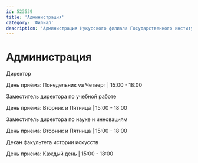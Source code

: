 ```yaml
---
id: 523539
title: 'Администрация'
category: 'Филиал'
description: 'Администрация Нукусского филиала Государственного института искусства и культуры Узбекистана'
---
```


# Администрация

<administration-card full-name="Ayapov Amanjol Tlepovich" photo="https://admin.uzdsmi-nf.uz/wp-content/uploads/2021/02/person_administration_1.jpg" phone="+998612242902" email="fart_info@edu.uz">
  <p>Директор</p>
  <p>День приёма: Понедельник va Четверг | 15:00 - 18:00</p>
</administration-card>

<administration-card full-name="Shaniezov Jenisbay Ongarbaevich" photo="https://admin.uzdsmi-nf.uz/wp-content/uploads/2021/02/person_administration_2.jpg" phone="+998913062573" email="fart_info@edu.uz">
  <p>Заместитель директора по учебной работе</p>
  <p>День приема: Вторник и Пятница | 15:00 - 18:00</p>
</administration-card>

<administration-card full-name="Xamidov Nuratdin Shamshetdinovich" photo="https://admin.uzdsmi-nf.uz/wp-content/uploads/2021/02/person_administration_3.jpg" phone="+998913810175" email="fart_info@edu.uz">
  <p>Заместитель директора по науке и инновациям</p>
  <p>День приема: Вторник и Пятница | 15:00 - 18:00</p>
</administration-card>

<administration-card full-name="Xodjametova Gulchira Ilishevna" photo="https://admin.uzdsmi-nf.uz/wp-content/uploads/2021/02/person_administration_4.jpg" phone="+998913732318" email="fart_info@edu.uz">
  <p>Декан факультета истории искусств</p>
  <p>День приема: Каждый день | 15:00 - 18:00</p>
</administration-card>
